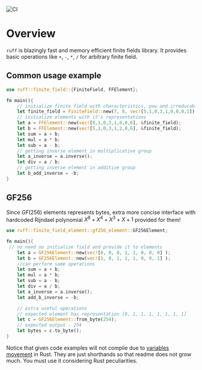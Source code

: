 ![CI](https://github.com/rnpozharskiy/ruff/actions/workflows/rust.yml/badge.svg?branch=develop)
# Overview
`ruff` is blazingly fast and memory efficient finite fields library. It provides basic operations like `+`, `-`, `*`, `/` for arbitrary finite field.
## Common usage example
```rust
use ruff::finite_field::{FiniteField, FFElement};

fn main(){
    // initialize finite field with characteristics, pow and irreducable polynomial
    let finite_field = FiniteField::new(7, 8, vec![5,1,0,3,1,0,0,0,1]);
    // initialize elements with it's representations
    let a = FFElement::new(vec![6,1,0,3,1,6,0,6], &finite_field);
    let b = FFElement::new(vec![5,1,0,3,1,2,0,6], &finite_field);
    let sum = a + b;
    let mul = a * b;
    let sub = a - b;
    // getting inverse element in multiplicative group
    let a_inverse = a.inverse();
    let div = a / b;
    // getting inverse element in additive group
    let b_add_inverse = -b;
}
```
## GF256

Since $GF(256)$ elements represents bytes, extra more concise interface with hardcoded Rijndael polynomial $X^8 + X^4 + X^3 + X + 1$ provided for them!

```rust
use ruff::finite_field_element::gf256_element::GF256Element;

fn main(){
 // no need no initialize field and provide it to elements
    let a = GF256Element::new(vec![0, 0, 0, 1, 1, 0, 0, 0] );
    let b = GF256Element::new(vec![1, 0, 1, 1, 1, 0, 0, 1] );
    //can perform same operations
    let sum = a + b;
    let mul = a * b;
    let sub = a - b;
    let div = a / b;
    let a_inverse = a.inverse();
    let add_b_inverse = -b;

    // extra useful operations
    // expected element has representation [0, 1, 1, 1, 1, 1, 1, 1]
    let c = GF256Element::from_byte(254);
    // expected output - 254 
    let bytes = c.to_byte();
}
```
Notice that given code examples will not complie due to [variables movement](https://doc.rust-lang.org/rust-by-example/scope/move.html) in Rust. They are just shorthands so that readme does not grow much. You must use it considering Rust peculiarities.
